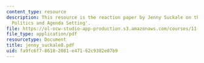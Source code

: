 ```yaml
---
content_type: resource
description: This resource is the reaction paper by Jenny Suckale on the topic 'Disaster
  Politics and Agenda Setting'.
file: https://ol-ocw-studio-app-production.s3.amazonaws.com/courses/11-941-disaster-vulnerability-and-resilience-spring-2005/fa9fc6f786182081e47162c9382e07b9_jenny_suckale8.pdf
file_type: application/pdf
resourcetype: Document
title: jenny_suckale8.pdf
uid: fa9fc6f7-8618-2081-e471-62c9382e07b9
---
```

